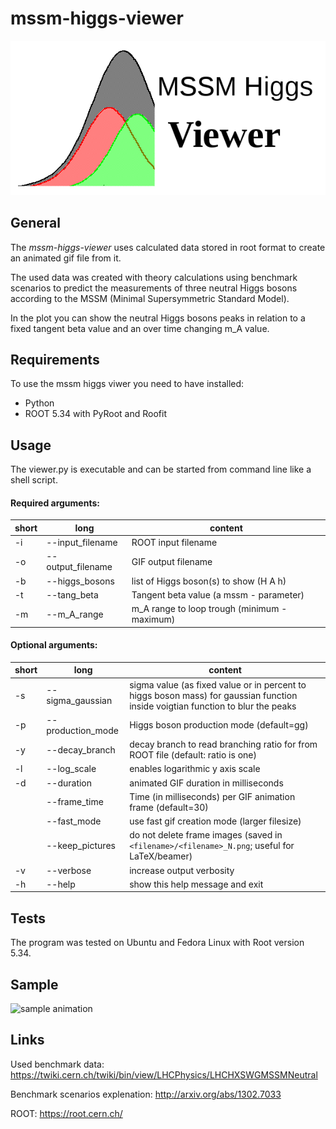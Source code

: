 # mssm-higgs-viewer

![MSSM Higgs Viewer Logo](logo.png)


## General

The *mssm-higgs-viewer* uses calculated data stored in root format to create an animated gif file from it.

The used data was created with theory calculations using benchmark scenarios to predict the measurements of three neutral Higgs bosons according to the MSSM (Minimal Supersymmetric Standard Model).

In the plot you can show the neutral Higgs bosons peaks in relation to a fixed tangent beta value and an over time changing m_A value.


## Requirements

To use the mssm higgs viwer you need to have installed:

* Python
* ROOT 5.34 with PyRoot and Roofit


## Usage 

The viewer.py is executable and can be started from command line like a shell script.

  
#### Required arguments:

| short | long | content |
|------|-------|---------|
| -i | --input_filename | ROOT input filename |
| -o | --output_filename | GIF output filename |
| -b | --higgs_bosons  | list of Higgs boson(s) to show (H A h) |
| -t | --tang_beta | Tangent beta value (a mssm - parameter)|
| -m | --m_A_range |m_A range to loop trough (minimum - maximum)|


#### Optional arguments:  

| short | long | content |
|------|-------|---------|
| -s | --sigma_gaussian | sigma value (as fixed value or in percent to higgs boson mass) for gaussian function inside voigtian function to blur the peaks|
| -p | --production_mode | Higgs boson production mode (default=gg) |
| -y | --decay_branch | decay branch to read branching ratio for from ROOT file (default: ratio is one) |
| -l | --log_scale | enables logarithmic y axis scale |
| -d | --duration | animated GIF duration in milliseconds |
|    | --frame_time | Time (in milliseconds) per GIF animation frame (default=30) |
|    | --fast_mode | use fast gif creation mode (larger filesize) |
|    | --keep_pictures | do not delete frame images (saved in ```<filename>/<filename>_N.png```; useful for LaTeX/beamer) |
| -v | --verbose | increase output verbosity |
| -h | --help | show this help message and exit |


## Tests

The program was tested on Ubuntu and Fedora Linux with Root version 5.34.


## Sample

![sample animation](https://ww2.rleh.de/mssm/higgs-viewer.gif)


## Links

Used benchmark data: https://twiki.cern.ch/twiki/bin/view/LHCPhysics/LHCHXSWGMSSMNeutral

Benchmark scenarios explenation: http://arxiv.org/abs/1302.7033

ROOT: https://root.cern.ch/
